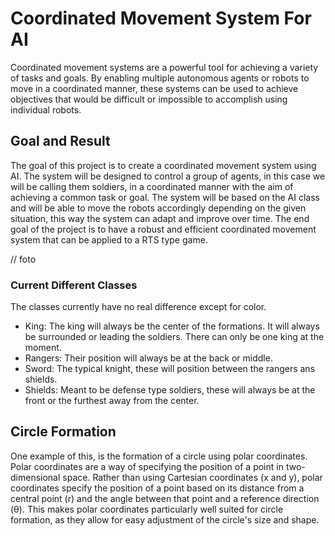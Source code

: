 # Coordinated Movement System For AI


Coordinated movement systems are a powerful tool for achieving a variety of tasks and goals. By enabling multiple autonomous agents or robots to move in a coordinated manner, these systems can be used to achieve objectives that would be difficult or impossible to accomplish using individual robots.
 

## Goal and Result

The goal of this project is to create a coordinated movement system using AI. The system will be designed to control a group of agents, in this case we will be calling them soldiers, in a coordinated manner with the aim of achieving a common task or goal. The system will be based on the AI class and will be able to move the robots accordingly depending on the given situation, this way the system can adapt and improve over time. The end goal of the project is to have a robust and efficient coordinated movement system that can be applied to a RTS type game.
 
 
 
 // foto
 
 


### Current Different Classes

The classes currently have no real difference except for color.

- King: The king will always be the center of the formations. It will always be surrounded or leading the soldiers. There can only be one king at the moment. 
- Rangers: Their position will always be at the back or middle.
- Sword: The typical knight, these will position between the rangers ans shields.
- Shields: Meant to be defense type soldiers, these will always be at the front or the furthest away from the center.


## Circle Formation

One example of this, is the formation of a circle using polar coordinates. Polar coordinates are a way of specifying the position of a point in two-dimensional space. Rather than using Cartesian coordinates (x and y), polar coordinates specify the position of a point based on its distance from a central point (r) and the angle between that point and a reference direction (θ). This makes polar coordinates particularly well suited for circle formation, as they allow for easy adjustment of the circle's size and shape.








